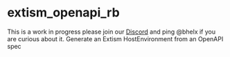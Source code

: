 # extism_openapi_rb

This is a work in progress please join our [Discord](https://extism.org/discord) and ping @bhelx if you are curious about it.
Generate an Extism HostEnvironment from an OpenAPI spec


